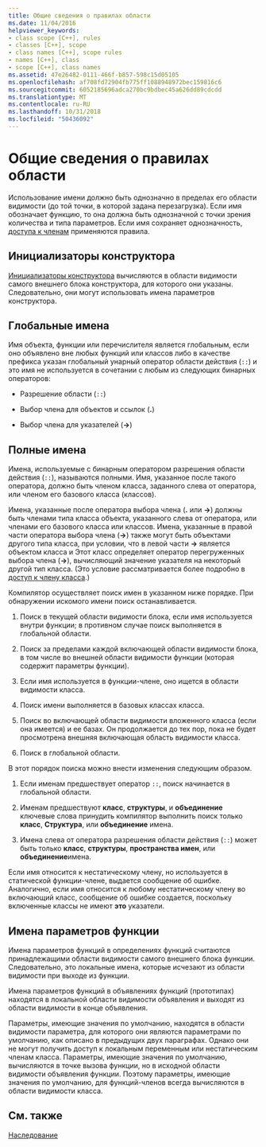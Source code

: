 ```yaml
---
title: Общие сведения о правилах области
ms.date: 11/04/2016
helpviewer_keywords:
- class scope [C++], rules
- classes [C++], scope
- class names [C++], scope rules
- names [C++], class
- scope [C++], class names
ms.assetid: 47e26482-0111-466f-b857-598c15d05105
ms.openlocfilehash: af708fd72904fb775ff1088948972bec159816c6
ms.sourcegitcommit: 6052185696adca270bc9bdbec45a626dd89cdcdd
ms.translationtype: MT
ms.contentlocale: ru-RU
ms.lasthandoff: 10/31/2018
ms.locfileid: "50436092"
---
```

# <a name="summary-of-scope-rules"></a>Общие сведения о правилах области

Использование имени должно быть однозначно в пределах его области видимости (до той точки, в которой задана перезагрузка). Если имя обозначает функцию, то она должна быть однозначной с точки зрения количества и типа параметров. Если имя сохраняет однозначность, [доступа к членам](../cpp/member-access-control-cpp.md) применяются правила.

## <a name="constructor-initializers"></a>Инициализаторы конструктора

[Инициализаторы конструктора](constructors-cpp.md#member_init_list) вычисляются в области видимости самого внешнего блока конструктора, для которого они указаны. Следовательно, они могут использовать имена параметров конструктора.

## <a name="global-names"></a>Глобальные имена

Имя объекта, функции или перечислителя является глобальным, если оно объявлено вне любых функций или классов либо в качестве префикса указан глобальный унарный оператор области действия (`::`) и это имя не используется в сочетании с любым из следующих бинарных операторов:

- Разрешение области (`::`)

- Выбор члена для объектов и ссылок (**.**)

- Выбор члена для указателей (**->**)

## <a name="qualified-names"></a>Полные имена

Имена, используемые с бинарным оператором разрешения области действия (`::`), называются полными. Имя, указанное после такого оператора, должно быть членом класса, заданного слева от оператора, или членом его базового класса (классов).

Имена, указанные после оператора выбора члена (**.** или **->**) должны быть членами типа класса объекта, указанного слева от оператора, или членами его базового класса или классов. Имена, указанные в правой части оператора выбора члена (**->**) также могут быть объектами другого типа класса, при условии, что в левой части **->** является объектом класса и Этот класс определяет оператор перегруженных выбора члена (**->**), вычисляющий значение указателя на некоторый другой тип класса. (Это условие рассматривается более подробно в [доступ к члену класса](../cpp/member-access.md).)

Компилятор осуществляет поиск имен в указанном ниже порядке. При обнаружении искомого имени поиск останавливается.

1. Поиск в текущей области видимости блока, если имя используется внутри функции; в противном случае поиск выполняется в глобальной области.

1. Поиск за пределами каждой включающей области видимости блока, в том числе во внешней области видимости функции (которая содержит параметры функции).

1. Если имя используется в функции-члене, оно ищется в области видимости класса.

1. Поиск имени выполняется в базовых классах класса.

1. Поиск во включающей области видимости вложенного класса (если она имеется) и ее базах. Он продолжается до тех пор, пока не будет просмотрена внешняя включающая область видимости класса.

1. Поиск в глобальной области.

В этот порядок поиска можно внести изменения следующим образом.

1. Если именам предшествует оператор `::`, поиск начинается в глобальной области.

1. Именам предшествуют **класс**, **структуры**, и **объединение** ключевые слова принудить компилятор выполнить поиск только **класс**,  **Структура**, или **объединение** имена.

1. Имена слева от оператора разрешения области действия (`::`) может быть только **класс**, **структуры**, **пространства имен**, или **объединение**имена.

Если имя относится к нестатическому члену, но используется в статической функции-члене, выдается сообщение об ошибке. Аналогично, если имя относится к любому нестатическому члену во включающий класс, сообщение об ошибке создается, поскольку включенные классы не имеют **это** указатели.

## <a name="function-parameter-names"></a>Имена параметров функции

Имена параметров функций в определениях функций считаются принадлежащими области видимости самого внешнего блока функции. Следовательно, это локальные имена, которые исчезают из области видимости при выходе из функции.

Имена параметров функций в объявлениях функций (прототипах) находятся в локальной области видимости объявления и выходят из области видимости в конце объявления.

Параметры, имеющие значения по умолчанию, находятся в области видимости параметра, для которого они являются параметрами по умолчанию, как описано в предыдущих двух параграфах. Однако они не могут получить доступ к локальным переменным или нестатическим членам класса. Параметры, имеющие значения по умолчанию, вычисляются в точке вызова функции, но в исходной области видимости объявления функции. Поэтому параметры, имеющие значения по умолчанию, для функций-членов всегда вычисляются в области видимости класса.

## <a name="see-also"></a>См. также

[Наследование](../cpp/inheritance-cpp.md)